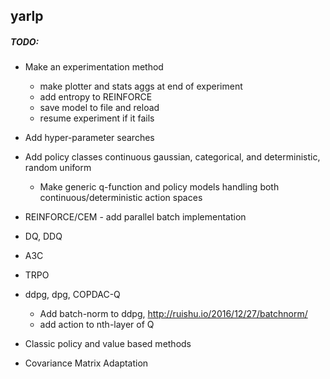 
## yarlp

##### TODO:

- Make an experimentation method
    - make plotter and stats aggs at end of experiment
    - add entropy to REINFORCE
    - save model to file and reload
    - resume experiment if it fails

- Add hyper-parameter searches

- Add policy classes continuous gaussian, categorical, and deterministic, random uniform
    - Make generic q-function and policy models handling both continuous/deterministic action spaces

- REINFORCE/CEM - add parallel batch implementation
- DQ, DDQ
- A3C
- TRPO
- ddpg, dpg, COPDAC-Q
    - Add batch-norm to ddpg, http://ruishu.io/2016/12/27/batchnorm/
    - add action to nth-layer of Q
- Classic policy and value based methods
- Covariance Matrix Adaptation

